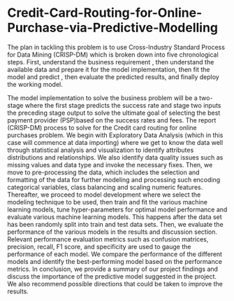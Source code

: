 # Credit-Card-Routing-for-Online-Purchase-via-Predictive-Modelling
The plan in tackling this problem is to use Cross-Industry Standard Process for Data Mining
(CRISP-DM) which is broken down into five chronological steps. First, understand the business
requirement , then understand the available data and prepare it for the model implementation,
then fit the model and predict , then evaluate the predicted results, and finally deploy the
working model.

The model implementation to solve the business problem will be a two-stage where the first
stage predicts the success rate and stage two inputs the preceding stage output to solve the
ultimate goal of selecting the best payment provider (PSP)based on the success rates and fees.
The report (CRISP-DM) process to solve for the Credit card routing for online purchases
problem. We begin with Exploratory Data Analysis (which in this case will commence at data
importing) where we get to know the data well through statistical analysis and visualization to
identify attributes distributions and relationships. We also identify data quality issues such as
missing values and data type and invoke the necessary fixes. Then, we move to pre-processing
the data, which includes the selection and formatting of the data for further modeling and
processing such encoding categorical variables, class balancing and scaling numeric features.
Thereafter, we proceed to model development where we select the modeling technique to be
used, then train and fit the various machine learning models, tune hyper-parameters for optimal
model performance and evaluate various machine learning models. This happens after the data
set has been randomly split into train and test data sets. Then, we evaluate the performance
of the various models in the results and discussion section. Relevant performance evaluation
metrics such as confusion matrices, precision, recall, F1 score, and specificity are used to gauge
the performance of each model. We compare the performance of the different models and identify
the best-performing model based on the performance metrics.
In conclusion, we provide a summary of our project findings and discuss the importance of
the predictive model suggested in the project. We also recommend possible directions that
could be taken to improve the results.
